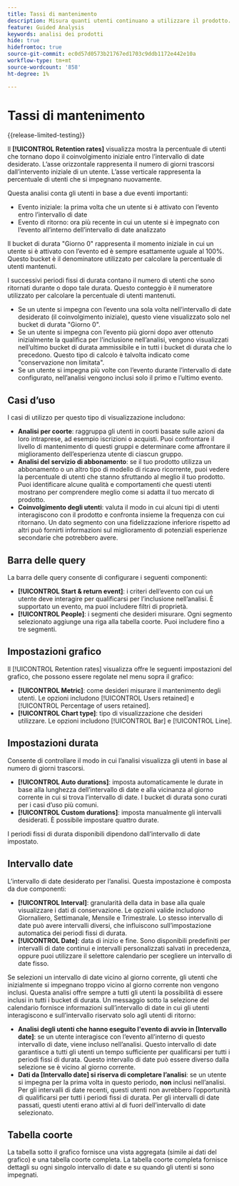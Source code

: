 ```yaml
---
title: Tassi di mantenimento
description: Misura quanti utenti continuano a utilizzare il prodotto.
feature: Guided Analysis
keywords: analisi dei prodotti
hide: true
hidefromtoc: true
source-git-commit: ec0d57d0573b21767ed1703c9ddb1172e442e10a
workflow-type: tm+mt
source-wordcount: '858'
ht-degree: 1%

---
```


# Tassi di mantenimento

{{release-limited-testing}}

Il **[!UICONTROL Retention rates]** visualizza mostra la percentuale di utenti che tornano dopo il coinvolgimento iniziale entro l’intervallo di date desiderato. L’asse orizzontale rappresenta il numero di giorni trascorsi dall’intervento iniziale di un utente. L’asse verticale rappresenta la percentuale di utenti che si impegnano nuovamente.

Questa analisi conta gli utenti in base a due eventi importanti:

* Evento iniziale: la prima volta che un utente si è attivato con l’evento entro l’intervallo di date
* Evento di ritorno: ora più recente in cui un utente si è impegnato con l’evento all’interno dell’intervallo di date analizzato

Il bucket di durata &quot;Giorno 0&quot; rappresenta il momento iniziale in cui un utente si è attivato con l’evento ed è sempre esattamente uguale al 100%. Questo bucket è il denominatore utilizzato per calcolare la percentuale di utenti mantenuti.

I successivi periodi fissi di durata contano il numero di utenti che sono ritornati durante o dopo tale durata. Questo conteggio è il numeratore utilizzato per calcolare la percentuale di utenti mantenuti.

* Se un utente si impegna con l’evento una sola volta nell’intervallo di date desiderato (il coinvolgimento iniziale), questo viene visualizzato solo nel bucket di durata &quot;Giorno 0&quot;.
* Se un utente si impegna con l’evento più giorni dopo aver ottenuto inizialmente la qualifica per l’inclusione nell’analisi, vengono visualizzati nell’ultimo bucket di durata ammissibile e in tutti i bucket di durata che lo precedono. Questo tipo di calcolo è talvolta indicato come &quot;conservazione non limitata&quot;.
* Se un utente si impegna più volte con l’evento durante l’intervallo di date configurato, nell’analisi vengono inclusi solo il primo e l’ultimo evento.

## Casi d’uso

I casi di utilizzo per questo tipo di visualizzazione includono:

* **Analisi per coorte**: raggruppa gli utenti in coorti basate sulle azioni da loro intraprese, ad esempio iscrizioni o acquisti. Puoi confrontare il livello di mantenimento di questi gruppi e determinare come affrontare il miglioramento dell’esperienza utente di ciascun gruppo.
* **Analisi del servizio di abbonamento**: se il tuo prodotto utilizza un abbonamento o un altro tipo di modello di ricavo ricorrente, puoi vedere la percentuale di utenti che stanno sfruttando al meglio il tuo prodotto. Puoi identificare alcune qualità e comportamenti che questi utenti mostrano per comprendere meglio come si adatta il tuo mercato di prodotto.
* **Coinvolgimento degli utenti**: valuta il modo in cui alcuni tipi di utenti interagiscono con il prodotto e confronta insieme la frequenza con cui ritornano. Un dato segmento con una fidelizzazione inferiore rispetto ad altri può fornirti informazioni sul miglioramento di potenziali esperienze secondarie che potrebbero avere.

## Barra delle query

La barra delle query consente di configurare i seguenti componenti:

* **[!UICONTROL Start & return event]**: i criteri dell’evento con cui un utente deve interagire per qualificarsi per l’inclusione nell’analisi. È supportato un evento, ma puoi includere filtri di proprietà.
* **[!UICONTROL People]**: i segmenti che desideri misurare. Ogni segmento selezionato aggiunge una riga alla tabella coorte. Puoi includere fino a tre segmenti.

## Impostazioni grafico

Il [!UICONTROL Retention rates] visualizza offre le seguenti impostazioni del grafico, che possono essere regolate nel menu sopra il grafico:

* **[!UICONTROL Metric]**: come desideri misurare il mantenimento degli utenti. Le opzioni includono [!UICONTROL Users retained] e [!UICONTROL Percentage of users retained].
* **[!UICONTROL Chart type]**: tipo di visualizzazione che desideri utilizzare. Le opzioni includono [!UICONTROL Bar] e [!UICONTROL Line].

## Impostazioni durata

Consente di controllare il modo in cui l’analisi visualizza gli utenti in base al numero di giorni trascorsi.

* **[!UICONTROL Auto durations]**: imposta automaticamente le durate in base alla lunghezza dell’intervallo di date e alla vicinanza al giorno corrente in cui si trova l’intervallo di date. I bucket di durata sono curati per i casi d’uso più comuni.
* **[!UICONTROL Custom durations]**: imposta manualmente gli intervalli desiderati. È possibile impostare quattro durate.

I periodi fissi di durata disponibili dipendono dall’intervallo di date impostato.

## Intervallo date

L’intervallo di date desiderato per l’analisi. Questa impostazione è composta da due componenti:

* **[!UICONTROL Interval]**: granularità della data in base alla quale visualizzare i dati di conservazione. Le opzioni valide includono Giornaliero, Settimanale, Mensile e Trimestrale. Lo stesso intervallo di date può avere intervalli diversi, che influiscono sull’impostazione automatica dei periodi fissi di durata.
* **[!UICONTROL Date]**: data di inizio e fine. Sono disponibili predefiniti per intervalli di date continui e intervalli personalizzati salvati in precedenza, oppure puoi utilizzare il selettore calendario per scegliere un intervallo di date fisso.

Se selezioni un intervallo di date vicino al giorno corrente, gli utenti che inizialmente si impegnano troppo vicino al giorno corrente non vengono inclusi. Questa analisi offre sempre a tutti gli utenti la possibilità di essere inclusi in tutti i bucket di durata. Un messaggio sotto la selezione del calendario fornisce informazioni sull’intervallo di date in cui gli utenti interagiscono e sull’intervallo riservato solo agli utenti di ritorno:

* **Analisi degli utenti che hanno eseguito l&#39;evento di avvio in [Intervallo date]**: se un utente interagisce con l’evento all’interno di questo intervallo di date, viene incluso nell’analisi. Questo intervallo di date garantisce a tutti gli utenti un tempo sufficiente per qualificarsi per tutti i periodi fissi di durata. Questo intervallo di date può essere diverso dalla selezione se è vicino al giorno corrente.
* **Dati da [Intervallo date] si riserva di completare l’analisi**: se un utente si impegna per la prima volta in questo periodo, **non** inclusi nell’analisi. Per gli intervalli di date recenti, questi utenti non avrebbero l’opportunità di qualificarsi per tutti i periodi fissi di durata. Per gli intervalli di date passati, questi utenti erano attivi al di fuori dell’intervallo di date selezionato.

## Tabella coorte

La tabella sotto il grafico fornisce una vista aggregata (simile ai dati del grafico) e una tabella coorte completa. La tabella coorte completa fornisce dettagli su ogni singolo intervallo di date e su quando gli utenti si sono impegnati.
